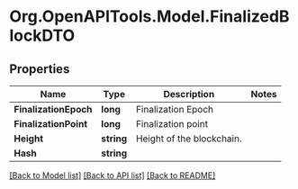 # Org.OpenAPITools.Model.FinalizedBlockDTO

## Properties

Name | Type | Description | Notes
------------ | ------------- | ------------- | -------------
**FinalizationEpoch** | **long** | Finalization Epoch | 
**FinalizationPoint** | **long** | Finalization point | 
**Height** | **string** | Height of the blockchain. | 
**Hash** | **string** |  | 

[[Back to Model list]](../README.md#documentation-for-models) [[Back to API list]](../README.md#documentation-for-api-endpoints) [[Back to README]](../README.md)

